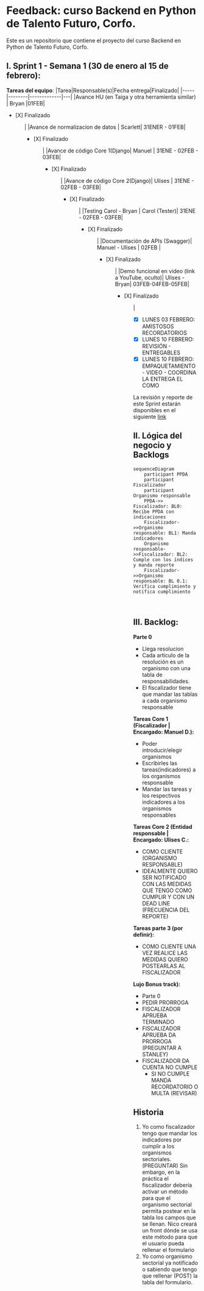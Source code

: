# Feedback: curso Backend en Python de Talento Futuro, Corfo.

Este es un repositorio que contiene el proyecto del curso Backend en Python de Talento Futuro, Corfo. 

## **I. Sprint 1 - Semana 1 (30 de enero al 15 de febrero):**
**Tareas del equipo**:
|Tarea|Responsable(s)|Fecha entrega|Finalizado|
|-----|--------|-------------|---|
|Avance HU (en Taiga y otra herramienta similar) | Bryan |01FEB|<ul><li> [X] Finalizado</li><ul> |
|Avance de normalizacion de datos | Scarlett| 31ENER - 01FEB| <ul><li> [X] Finalizado</li><ul> |
|Avance de código Core 1(Django| Manuel | 31ENE - 02FEB - 03FEB| <ul><li> [X] Finalizado</li><ul>|
|Avance de código Core 2(Django)| Ulises | 31ENE - 02FEB - 03FEB| <ul><li> [X] Finalizado</li><ul>|
|Testing Carol - Bryan | Carol (Tester)| 31ENE - 02FEB - 03FEB| <ul><li> [X] Finalizado</li><ul>|
|Documentación de APIs (Swagger)| Manuel - Ulises | 02FEB | <ul><li> [X] Finalizado</li><ul> |
|Demo funcional en video (link a YouTube, oculto)| Ulises - Bryan| 03FEB-04FEB-05FEB|<ul><li> [X] Finalizado</li><ul>|

- [X] LUNES 03 FEBRERO: AMISTOSOS RECORDATORIOS 
- [X] LUNES 10 FEBRERO: REVISIÓN - ENTREGABLES 
- [X] LUNES 10 FEBRERO: EMPAQUETAMIENTO - VIDEO - COORDINA LA ENTREGA EL COMO 

La revisión y reporte de este Sprint estarán disponibles en el siguiente [link](/administrativo/revisiones)


## **II. Lógica del negocio y Backlogs**

```mermaid
sequenceDiagram
    participant PPDA
    participant Fiscalizador
    participant Organismo responsable
    PPDA->> Fiscalizador: BL0: Recibe PPDA con indicaciones
    Fiscalizador->>Organismo responsable: BL1: Manda indicadores 
    Organismo responsable->>Fiscalizador: BL2: Cumple con los índices y manda reporte
    Fiscalizador->>Organismo responsable: BL 0.1: Verifica cumplimiento y notifica cumplimiento
```


<br>

## **III. Backlog:** 


**Parte 0**
- Llega resolucion
- Cada artículo de la resolución es un organismo con una tabla de responsabilidades.
- El fiscalizador tiene que mandar las tablas a cada organismo responsable

**Tareas Core 1 (Fiscalizador | Encargado: Manuel D.):**
- Poder introducir/elegir organismos
- Escribirles las tareas(indicadores) a los organismos responsable
- Mandar las tareas y los respectivos indicadores a los organismos responsables

**Tareas Core 2 (Entidad responsable | Encargado: Ulises C.:**
- COMO CLIENTE (ORGANISMO RESPONSABLE)
- IDEALMENTE QUIERO SER NOTIFICADO CON LAS MEDIDAS QUE TENGO COMO CUMPLIR
Y CON UN DEAD LINE (FRECUENCIA DEL REPORTE)

**Tareas parte 3 (por definir):**
- COMO CLIENTE UNA VEZ REALICE LAS MEDIDAS QUIERO POSTEARLAS AL FISCALIZADOR

**Lujo Bonus track):**
- Parte 0
- PEDIR PRORROGA
-	FISCALIZADOR APRUEBA TERMINADO
-	FISCALIZADOR APRUEBA DA PRORROGA (PREGUNTAR A STANLEY)
-	FISCALIZADOR DA CUENTA NO CUMPLE
    - SI NO CUMPLE MANDA RECORDATORIO O MULTA (REVISAR)

## Historia
1) Yo como fiscalizador tengo que mandar los indicadores por cumplir a los organismos sectoriales. (PREGUNTAR) Sin embargo, en la práctica el fiscalizador debería activar un método para que el organismo sectorial permita postear en la tabla los campos que se llenan. 
Nico creará un front dónde se usa este método para que el usuario pueda rellenar el formulario
2) Yo como organismo sectorial ya notificado o sabiendo que tengo que rellenar (POST) la tabla del formulario. 
